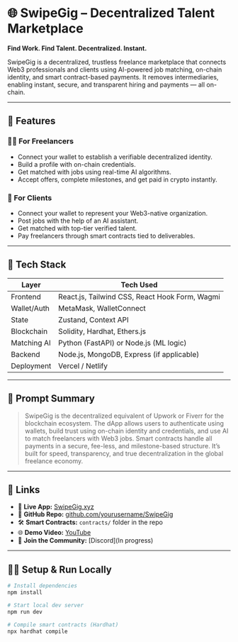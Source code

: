 # 🌐 SwipeGig – Decentralized Talent Marketplace

**Find Work. Find Talent. Decentralized. Instant.**

SwipeGig is a decentralized, trustless freelance marketplace that connects Web3 professionals and clients using AI-powered job matching, on-chain identity, and smart contract-based payments. It removes intermediaries, enabling instant, secure, and transparent hiring and payments — all on-chain.

---

## 🚀 Features

### 👩‍💻 For Freelancers
- Connect your wallet to establish a verifiable decentralized identity.
- Build a profile with on-chain credentials.
- Get matched with jobs using real-time AI algorithms.
- Accept offers, complete milestones, and get paid in crypto instantly.

### 🏢 For Clients
- Connect your wallet to represent your Web3-native organization.
- Post jobs with the help of an AI assistant.
- Get matched with top-tier verified talent.
- Pay freelancers through smart contracts tied to deliverables.

---

## 🧱 Tech Stack

| Layer         | Tech Used                                        |
| ------------- | ------------------------------------------------ |
| Frontend      | React.js, Tailwind CSS, React Hook Form, Wagmi   |
| Wallet/Auth   | MetaMask, WalletConnect                          |
| State         | Zustand, Context API                             |
| Blockchain    | Solidity, Hardhat, Ethers.js                     |
| Matching AI   | Python (FastAPI) or Node.js (ML logic)           |
| Backend       | Node.js, MongoDB, Express (if applicable)        |
| Deployment    | Vercel / Netlify                                 |

---

## 📝 Prompt Summary

> SwipeGig is the decentralized equivalent of Upwork or Fiverr for the blockchain ecosystem. The dApp allows users to authenticate using wallets, build trust using on-chain identity and credentials, and use AI to match freelancers with Web3 jobs. Smart contracts handle all payments in a secure, fee-less, and milestone-based structure. It’s built for speed, transparency, and true decentralization in the global freelance economy.

---

## 🔗 Links

- 🔴 **Live App:** [SwipeGig.xyz](https://rootstock-hackathon-wiuu.vercel.app/)  
- 🧠 **GitHub Repo:** [github.com/yourusername/SwipeGig](https://github.com/tmanas06/rootstock_hackathon)  
- 🛠️ **Smart Contracts:** `contracts/` folder in the repo  
- 🌐 **Demo Video:** [YouTube](https://youtu.be/KnNcaDUh3KE?si=ZW8RquniveyvJbF7)   
- 💬 **Join the Community:** [Discord](In progress)

---

## 👨‍🔧 Setup & Run Locally

```bash
# Install dependencies
npm install

# Start local dev server
npm run dev

# Compile smart contracts (Hardhat)
npx hardhat compile
